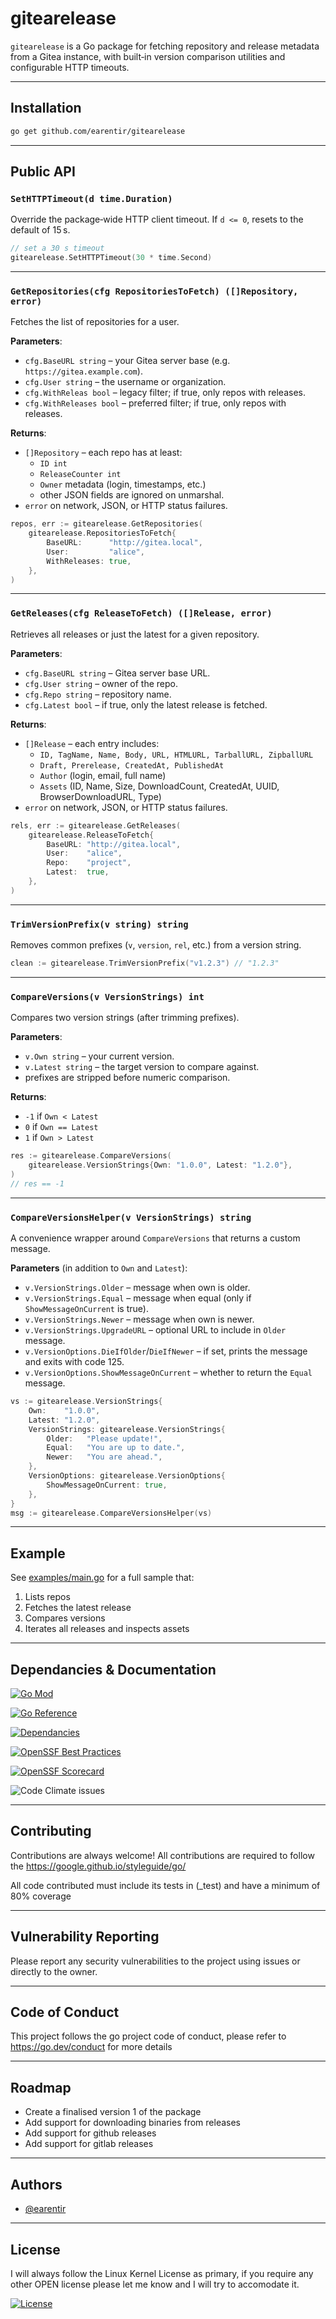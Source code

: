 # gitearelease

`gitearelease` is a Go package for fetching repository and release metadata from a Gitea instance, with built‑in version comparison utilities and configurable HTTP timeouts.

---

## Installation

```bash
go get github.com/earentir/gitearelease
```

---

## Public API

### `SetHTTPTimeout(d time.Duration)`
Override the package‑wide HTTP client timeout. If `d <= 0`, resets to the default of 15 s.

```go
// set a 30 s timeout
gitearelease.SetHTTPTimeout(30 * time.Second)
```

---

### `GetRepositories(cfg RepositoriesToFetch) ([]Repository, error)`
Fetches the list of repositories for a user.

**Parameters**:
- `cfg.BaseURL string` – your Gitea server base (e.g. `https://gitea.example.com`).
- `cfg.User string` – the username or organization.
- `cfg.WithReleas bool` – legacy filter; if true, only repos with releases.
- `cfg.WithReleases bool` – preferred filter; if true, only repos with releases.

**Returns**:
- `[]Repository` – each repo has at least:
  - `ID int`
  - `ReleaseCounter int`
  - `Owner` metadata (login, timestamps, etc.)
  - other JSON fields are ignored on unmarshal.
- `error` on network, JSON, or HTTP status failures.

```go
repos, err := gitearelease.GetRepositories(
    gitearelease.RepositoriesToFetch{
        BaseURL:      "http://gitea.local",
        User:         "alice",
        WithReleases: true,
    },
)
```

---

### `GetReleases(cfg ReleaseToFetch) ([]Release, error)`
Retrieves all releases or just the latest for a given repository.

**Parameters**:
- `cfg.BaseURL string` – Gitea server base URL.
- `cfg.User string` – owner of the repo.
- `cfg.Repo string` – repository name.
- `cfg.Latest bool` – if true, only the latest release is fetched.

**Returns**:
- `[]Release` – each entry includes:
  - `ID, TagName, Name, Body, URL, HTMLURL, TarballURL, ZipballURL`
  - `Draft, Prerelease, CreatedAt, PublishedAt`
  - `Author` (login, email, full name)
  - `Assets` (ID, Name, Size, DownloadCount, CreatedAt, UUID, BrowserDownloadURL, Type)
- `error` on network, JSON, or HTTP status failures.

```go
rels, err := gitearelease.GetReleases(
    gitearelease.ReleaseToFetch{
        BaseURL: "http://gitea.local",
        User:    "alice",
        Repo:    "project",
        Latest:  true,
    },
)
```

---

### `TrimVersionPrefix(v string) string`
Removes common prefixes (`v`, `version`, `rel`, etc.) from a version string.

```go
clean := gitearelease.TrimVersionPrefix("v1.2.3") // "1.2.3"
```

---

### `CompareVersions(v VersionStrings) int`
Compares two version strings (after trimming prefixes).

**Parameters**:
- `v.Own string` – your current version.
- `v.Latest string` – the target version to compare against.
- prefixes are stripped before numeric comparison.

**Returns**:
- `-1` if `Own < Latest`
- `0`  if `Own == Latest`
- `1`  if `Own > Latest`

```go
res := gitearelease.CompareVersions(
    gitearelease.VersionStrings{Own: "1.0.0", Latest: "1.2.0"},
)
// res == -1
```

---

### `CompareVersionsHelper(v VersionStrings) string`
A convenience wrapper around `CompareVersions` that returns a custom message.

**Parameters** (in addition to `Own` and `Latest`):
- `v.VersionStrings.Older` – message when own is older.
- `v.VersionStrings.Equal` – message when equal (only if `ShowMessageOnCurrent` is true).
- `v.VersionStrings.Newer` – message when own is newer.
- `v.VersionStrings.UpgradeURL` – optional URL to include in `Older` message.
- `v.VersionOptions.DieIfOlder`/`DieIfNewer` – if set, prints the message and exits with code 125.
- `v.VersionOptions.ShowMessageOnCurrent` – whether to return the `Equal` message.

```go
vs := gitearelease.VersionStrings{
    Own:    "1.0.0",
    Latest: "1.2.0",
    VersionStrings: gitearelease.VersionStrings{
        Older:   "Please update!",
        Equal:   "You are up to date.",
        Newer:   "You are ahead.",
    },
    VersionOptions: gitearelease.VersionOptions{
        ShowMessageOnCurrent: true,
    },
}
msg := gitearelease.CompareVersionsHelper(vs)
```

---

## Example

See [examples/main.go](examples/main.go) for a full sample that:

1. Lists repos
1. Fetches the latest release
1. Compares versions
1. Iterates all releases and inspects assets

---

## Dependancies & Documentation
[![Go Mod](https://img.shields.io/github/go-mod/go-version/earentir/gitearelease)]()

[![Go Reference](https://pkg.go.dev/badge/github.com/earentir/gitearelease.svg)](https://pkg.go.dev/github.com/earentir/gitearelease)

[![Dependancies](https://img.shields.io/librariesio/github/earentir/gitearelease)](https://libraries.io/github/earentir/gitearelease)

[![OpenSSF Best Practices](https://www.bestpractices.dev/projects/8581/badge)](https://www.bestpractices.dev/projects/8581)

[![OpenSSF Scorecard](https://api.securityscorecards.dev/projects/github.com/earentir/gitearelease/badge)](https://securityscorecards.dev/viewer/?uri=github.com/earentir/gitearelease)

![Code Climate issues](https://img.shields.io/codeclimate/tech-debt/earentir/gitearelease)

---

## Contributing

Contributions are always welcome!
All contributions are required to follow the https://google.github.io/styleguide/go/

All code contributed must include its tests in (_test) and have a minimum of 80% coverage

---

## Vulnerability Reporting

Please report any security vulnerabilities to the project using issues or directly to the owner.

---

## Code of Conduct
 This project follows the go project code of conduct, please refer to https://go.dev/conduct for more details

 ---

## Roadmap

- Create a finalised version 1 of the package
- Add support for downloading binaries from releases
- Add support for github releases
- Add support for gitlab releases

---

## Authors

- [@earentir](https://www.github.com/earentir)

---

## License

I will always follow the Linux Kernel License as primary, if you require any other OPEN license please let me know and I will try to accomodate it.

[![License](https://img.shields.io/github/license/earentir/gitearelease)](https://opensource.org/license/gpl-2-0)
